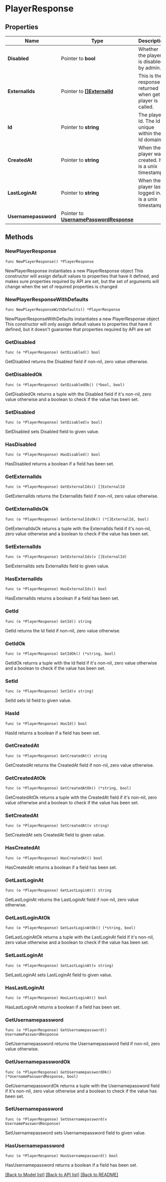 # PlayerResponse

## Properties

Name | Type | Description | Notes
------------ | ------------- | ------------- | -------------
**Disabled** | Pointer to **bool** | Whether the player is disabled by admin. | [optional] 
**ExternalIds** | Pointer to [**[]ExternalId**](ExternalId.md) | This is the response returned when get player is called. | [optional] 
**Id** | Pointer to **string** | The player Id. The Id is unique within the Id domain. | [optional] 
**CreatedAt** | Pointer to **string** | When the player was created. It is a unix timestamp. | [optional] 
**LastLoginAt** | Pointer to **string** | When the player last logged in. It is a unix timestamp. | [optional] 
**Usernamepassword** | Pointer to [**UsernamePasswordResponse**](UsernamePasswordResponse.md) |  | [optional] 

## Methods

### NewPlayerResponse

`func NewPlayerResponse() *PlayerResponse`

NewPlayerResponse instantiates a new PlayerResponse object
This constructor will assign default values to properties that have it defined,
and makes sure properties required by API are set, but the set of arguments
will change when the set of required properties is changed

### NewPlayerResponseWithDefaults

`func NewPlayerResponseWithDefaults() *PlayerResponse`

NewPlayerResponseWithDefaults instantiates a new PlayerResponse object
This constructor will only assign default values to properties that have it defined,
but it doesn't guarantee that properties required by API are set

### GetDisabled

`func (o *PlayerResponse) GetDisabled() bool`

GetDisabled returns the Disabled field if non-nil, zero value otherwise.

### GetDisabledOk

`func (o *PlayerResponse) GetDisabledOk() (*bool, bool)`

GetDisabledOk returns a tuple with the Disabled field if it's non-nil, zero value otherwise
and a boolean to check if the value has been set.

### SetDisabled

`func (o *PlayerResponse) SetDisabled(v bool)`

SetDisabled sets Disabled field to given value.

### HasDisabled

`func (o *PlayerResponse) HasDisabled() bool`

HasDisabled returns a boolean if a field has been set.

### GetExternalIds

`func (o *PlayerResponse) GetExternalIds() []ExternalId`

GetExternalIds returns the ExternalIds field if non-nil, zero value otherwise.

### GetExternalIdsOk

`func (o *PlayerResponse) GetExternalIdsOk() (*[]ExternalId, bool)`

GetExternalIdsOk returns a tuple with the ExternalIds field if it's non-nil, zero value otherwise
and a boolean to check if the value has been set.

### SetExternalIds

`func (o *PlayerResponse) SetExternalIds(v []ExternalId)`

SetExternalIds sets ExternalIds field to given value.

### HasExternalIds

`func (o *PlayerResponse) HasExternalIds() bool`

HasExternalIds returns a boolean if a field has been set.

### GetId

`func (o *PlayerResponse) GetId() string`

GetId returns the Id field if non-nil, zero value otherwise.

### GetIdOk

`func (o *PlayerResponse) GetIdOk() (*string, bool)`

GetIdOk returns a tuple with the Id field if it's non-nil, zero value otherwise
and a boolean to check if the value has been set.

### SetId

`func (o *PlayerResponse) SetId(v string)`

SetId sets Id field to given value.

### HasId

`func (o *PlayerResponse) HasId() bool`

HasId returns a boolean if a field has been set.

### GetCreatedAt

`func (o *PlayerResponse) GetCreatedAt() string`

GetCreatedAt returns the CreatedAt field if non-nil, zero value otherwise.

### GetCreatedAtOk

`func (o *PlayerResponse) GetCreatedAtOk() (*string, bool)`

GetCreatedAtOk returns a tuple with the CreatedAt field if it's non-nil, zero value otherwise
and a boolean to check if the value has been set.

### SetCreatedAt

`func (o *PlayerResponse) SetCreatedAt(v string)`

SetCreatedAt sets CreatedAt field to given value.

### HasCreatedAt

`func (o *PlayerResponse) HasCreatedAt() bool`

HasCreatedAt returns a boolean if a field has been set.

### GetLastLoginAt

`func (o *PlayerResponse) GetLastLoginAt() string`

GetLastLoginAt returns the LastLoginAt field if non-nil, zero value otherwise.

### GetLastLoginAtOk

`func (o *PlayerResponse) GetLastLoginAtOk() (*string, bool)`

GetLastLoginAtOk returns a tuple with the LastLoginAt field if it's non-nil, zero value otherwise
and a boolean to check if the value has been set.

### SetLastLoginAt

`func (o *PlayerResponse) SetLastLoginAt(v string)`

SetLastLoginAt sets LastLoginAt field to given value.

### HasLastLoginAt

`func (o *PlayerResponse) HasLastLoginAt() bool`

HasLastLoginAt returns a boolean if a field has been set.

### GetUsernamepassword

`func (o *PlayerResponse) GetUsernamepassword() UsernamePasswordResponse`

GetUsernamepassword returns the Usernamepassword field if non-nil, zero value otherwise.

### GetUsernamepasswordOk

`func (o *PlayerResponse) GetUsernamepasswordOk() (*UsernamePasswordResponse, bool)`

GetUsernamepasswordOk returns a tuple with the Usernamepassword field if it's non-nil, zero value otherwise
and a boolean to check if the value has been set.

### SetUsernamepassword

`func (o *PlayerResponse) SetUsernamepassword(v UsernamePasswordResponse)`

SetUsernamepassword sets Usernamepassword field to given value.

### HasUsernamepassword

`func (o *PlayerResponse) HasUsernamepassword() bool`

HasUsernamepassword returns a boolean if a field has been set.


[[Back to Model list]](../README.md#documentation-for-models) [[Back to API list]](../README.md#documentation-for-api-endpoints) [[Back to README]](../README.md)


